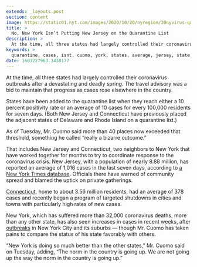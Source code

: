 ```yaml
--- 
extends: _layouts.post 
section: content 
image: https://static01.nyt.com/images/2020/10/20/nyregion/20nyvirus-quarantinelist/20nyvirus-quarantinelist-facebookJumbo.jpg 
title: > 
  No, New York Isn’t Putting New Jersey on the Quarantine List 
description: > 
  At the time, all three states had largely controlled their coronavirus outbreaks after a devastating and deadly spring.States have been added to the quarantine list when they reach either a 10 percent positivity rate or an average of 10 cases for every 100,000 residents for seven days.(Both New Jersey and Connecticut have previously placed the adjacent states of Delaware and Rhode Island on a quarantine list.)New Jersey, with a population of nearly 8.88 million, has reported an average of 1,016 cases in the last seven days, according to a New York Times database.“New York is doing so much better than the other states,” Mr. Cuomo said on Tuesday, adding, “The norm in the country is going up. 
keywords: > 
  quarantine, cases, isnt, cuomo, york, states, average, jersey, state, list, putting, coronavirus, mr, going 
date: 1603227963.3438177 
--- 
```

<div><p class="css-158dogj evys1bk0">At the time, all three states had largely controlled their coronavirus outbreaks after a devastating and deadly spring. The travel advisory was a bid to maintain that progress as cases rose elsewhere in the country.</p><p></p><p class="css-158dogj evys1bk0">States have been added to the quarantine list when they reach either a 10 percent positivity rate or an average of 10 cases for every 100,000 residents for seven days. (Both New Jersey and Connecticut have previously placed the adjacent states of Delaware and Rhode Island on a quarantine list.)</p><p class="css-158dogj evys1bk0">As of Tuesday, Mr. Cuomo said more than 40 places now exceeded that threshold, something he called &#8220;really a bizarre outcome.&#8221; </p><p class="css-158dogj evys1bk0">That includes New Jersey and Connecticut, two neighbors to New York that have worked together for months to try to coordinate response to the coronavirus crisis. New Jersey, with a population of nearly 8.88 million, has reported an average of 1,016 cases in the last seven days, according to <a class="css-1g7m0tk" href="https://www.nytimes.com/interactive/2020/us/new-jersey-coronavirus-cases.html#cases" title="">a New York Times database</a>. Officials there have warned of community spread and blamed the uptick on private gatherings.</p><p class="css-158dogj evys1bk0"><a class="css-1g7m0tk" href="https://www.nytimes.com/interactive/2020/us/connecticut-coronavirus-cases.html?module=inline" title="">Connecticut</a>, home to about 3.56 million residents, had an average of 378 cases and recently began a program of targeted shutdowns in cities and towns with particularly high rates of new cases.</p><p class="css-158dogj evys1bk0">New York, which has suffered more than 32,000 coronavirus deaths, more than any other state, has also seen increases in cases in recent weeks, after <a class="css-1g7m0tk" href="https://www.nytimes.com/2020/10/09/nyregion/orthodox-jews-covid-rockland-orange-ny.html" title="">outbreaks</a> in New York City and its suburbs &#8212; though Mr. Cuomo has taken pains to compare the status of his state favorably with others. </p><p class="css-158dogj evys1bk0">&#8220;New York is doing so much better than the other states,&#8221; Mr. Cuomo said on Tuesday, adding, &#8220;The norm in the country is going up. We are not going up the way the norm in the country is going up.&#8221;</p></div>